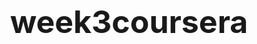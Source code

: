 # week3coursera
<!DOCTYPE html>
<html>
    <head>
        <meta charset="utf-8"> <!-- biblio pour les caracters speciaux bhal virgule accent ...-->
        <meta http-equiv="X-UA-compatible" content="IE=edge">
        <meta name="viewport" content="width=device-width, user-scalable=no">
       <link rel="stylesheet" href="style.css"> <!-- liason avec le page css-->
       <link rel="stylesheet" href="css/bootstrap.min.css"> <!-- liason avec le bootstrap-->
       <title> module3</title>
    </head>
    <style>
    * {
        box-sizing: border-box;
      }
    
      body{
          margin: 0;
          padding: 0;
        font-family: "Comic Sans MS", cursive, sans-serif;
      }
      
      header{
        background-color: grey;
        width: 100%;
        padding: 20px;
        align-items: center;
      }
    
      .button{ /* hna 9adit chkel dial css kifma bghet ana */
        padding: 16px;
        background-color: transparent;
        border: none;
        cursor: pointer; /* bach souris twli yed  */
       } 
    
       .menu1{
        display:flex;
        padding:20px; /*zdtha */
       }
    
       .menu{
         display:none; /* bach may banuch les choix unless 7teti la sourie fu9ha */
         position:absolute;
         background-color: aliceblue;
         min-width:100px;
       } 
    
       .menu2{   /*bach chicken w beef w sushi ijiw l t7t */
        margin-bottom: 50px; /* bach tale3 taswira dial menu lfo9*/
         margin-left: auto; /* ijiw f jenb */
         position: relative;
         display: inline-block; /* chi te7t chi */
       }
    
       
    
       .menu2 a {  /* kifach tay banu links ta3ek */
        color:darkred;
        padding: 12px 16px;
        text-decoration:underline; /*kat gad line decoration dial text li baghin */
        display:block; /* llinks te7t ba3diyatkum bach yban m encadri b block */
        text-align: center;
       }
    
       .menu2 a:hover{   /* ghir la couleur li bghiti t afficha meni t7et la sourie */
        background: rgb(53, 53, 53);
      }
    
      .menu2:hover .menu {   /* hover bach ila 7teti la sourie iban w menu bach iban dakchi ta3u */
        display:block; /* bach i banu menu t7et la sourie ta3k ibanu lik les choix ta7t ba3dyathom  */
      }
      
      h1 {
        margin-bottom: 15px;
        text-align: center;
        font-size: 50px;
      
      }
    
      .box{
        width: 100%;
        overflow: none;
      }
      
      .content-name{
        text-align: center;
        border: 4px solid black;
        width: 100px;
        height: 40px;
        padding: 5px;
        float: right;
        margin-right: 36px;
        margin-top: 0px;
        font-weight: bold;
        position: relative;
      }
       
      .content{
        background-color: grey;
        border: 5px solid black;
        width: 90%;
        height: auto;
        margin: 2.5%;
        color: black;
        padding: 10px; 
      } 
      
      /**** DESKTOP ****/
      @media (min-width: 992px) {
        .col-lg-4 {
            float: left;
          width: 33.33%;
        }
        .menu2{
          display:none;
        }
    
      }
      /**** TABLETTE ****/
      @media (min-width: 768px) and (max-width: 991px) {
        .col-md-6,.col-md-12 {
          float: left;
        }
        .col-md-6 {
          width: 50%;
        }
        .col-md-12 {
          margin-left: -10px;
          width: 100%;
        }
        .name3{
          margin-right: 65px;
          width: 100px;
        }
        .menu2{
          display:none;
        }
      }
      /**** MOBILE *****/
      @media (min-width: 0px) and (max-width: 767px) {
        .col-sm-12 {
            float: left;
          width: 100%;
        }
        .content-name{
          margin-right: 30px;
        }
        .menu2{
          display: block;
        }
      }
    </style>
    <body>
    <header>
        <div class="menu1">
        <h2 id="h2">Food,LLC</h2>  
        <div class="menu2"> 
            <!-- hadi hatit fiha tswera dial menu -->
       <button onclick="myFunction()" class="button"> <img src="menulogo.png" class="pic" width="50px" height="50px"></button> 
        <!-- hna hatit dekshi li west le menu avec les liens li ghadi ydiwni lihom-->
       <div class="menu"> 
       <a href="#Chicken">Chicken</a>
       <a href="#Beef">Beef</a>
       <a href="#Sushi">Sushi</a>
    </div>
    </div>
    </header>
    </div>
    <div class="h1">
    <h1>Our Menu</h1>
    </div>
     <!-- had les col bash mn nwsel lmedia ngad css dialhom fde9a mashi kola whda rassha -->
    <div class="col-lg-4 col-md-6 col-sm-12">
        <div class="box" id="Chicken">
            <p class="content-name ">Chicken</p>
            <p class="content" id>Lorem ipsum dolor sit amet, consectetuer adipiscing elit. Aenean commodo ligula eget dolor. Aenean massa. Cum sociis natoque penatibus et magnis dis parturient montes, nascetur ridiculus mus. Donec quam felis, ultricies nec, pellentesque eu, pretium quis, sem. Nulla consequat massa quis enim.
                Lorem ipsum dolor sit amet, consectetuer adipiscing elit. Aenean commodo ligula eget dolor. Aenean massa. Cum sociis natoque penatibus et magnis dis parturient montes, nascetur ridiculus mus. Donec quam felis, ultricies nec, pellentesque eu, pretium quis, sem. Nulla consequat massa quis enim.
                Lorem ipsum dolor sit amet, consectetuer adipiscing elit. Aenean commodo ligula eget dolor. Aenean massa. Cum sociis natoque penatibus et magnis dis parturient montes, nascetur ridiculus mus. Donec quam felis, ultricies nec, pellentesque eu, pretium quis, sem. Nulla consequat massa quis enim.
                Lorem ipsum dolor sit amet, consectetuer adipiscing elit. Aenean commodo ligula eget dolor. Aenean massa. Cum sociis natoque penatibus et magnis dis parturient montes, nascetur ridiculus mus. Donec quam felis, ultricies nec, pellentesque eu, pretium quis, sem. Nulla consequat massa quis enim.
                Lorem ipsum dolor sit amet, consectetuer adipiscing elit. Aenean commodo ligula eget dolor. Aenean massa. Cum sociis natoque penatibus et magnis dis parturient montes, nascetur ridiculus mus. Donec quam felis, ultricies nec, pellentesque eu, pretium quis, sem. Nulla consequat massa quis enim.
                <br> <a href="#h2"> back to the top</a> </p>
               
        </div>
    </div>
  
    <div class="col-lg-4 col-md-6 col-sm-12">
        <div class="box" id="Beef">
             <p class="content-name ">Beef</p>
             <p class="content">Lorem ipsum dolor sit amet, consectetuer adipiscing elit. Aenean commodo ligula eget dolor. Aenean massa. Cum sociis natoque penatibus et magnis dis parturient montes, nascetur ridiculus mus. Donec quam felis, ultricies nec, pellentesque eu, pretium quis, sem. Nulla consequat massa quis enim.
                Lorem ipsum dolor sit amet, consectetuer adipiscing elit. Aenean commodo ligula eget dolor. Aenean massa. Cum sociis natoque penatibus et magnis dis parturient montes, nascetur ridiculus mus. Donec quam felis, ultricies nec, pellentesque eu, pretium quis, sem. Nulla consequat massa quis enim.
                Lorem ipsum dolor sit amet, consectetuer adipiscing elit. Aenean commodo ligula eget dolor. Aenean massa. Cum sociis natoque penatibus et magnis dis parturient montes, nascetur ridiculus mus. Donec quam felis, ultricies nec, pellentesque eu, pretium quis, sem. Nulla consequat massa quis enim.
                Lorem ipsum dolor sit amet, consectetuer adipiscing elit. Aenean commodo ligula eget dolor. Aenean massa. Cum sociis natoque penatibus et magnis dis parturient montes, nascetur ridiculus mus. Donec quam felis, ultricies nec, pellentesque eu, pretium quis, sem. Nulla consequat massa quis enim.
                Lorem ipsum dolor sit amet, consectetuer adipiscing elit. Aenean commodo ligula eget dolor. Aenean massa. Cum sociis natoque penatibus et magnis dis parturient montes, nascetur ridiculus mus. Donec quam felis, ultricies nec, pellentesque eu, pretium quis, sem. Nulla consequat massa quis enim.
               <br> <a href="#h2"> back to the top</a> </p>
                
        </div>
    </div>
  
    <div class="col-lg-4 col-md-12 col-sm-12">
        <div class="box" id="Sushi">
            <p class="content-name ">Sushi</p>
            <p class="content">Lorem ipsum dolor sit amet, consectetuer adipiscing elit. Aenean commodo ligula eget dolor. Aenean massa. Cum sociis natoque penatibus et magnis dis parturient montes, nascetur ridiculus mus. Donec quam felis, ultricies nec, pellentesque eu, pretium quis, sem. Nulla consequat massa quis enim.
                Lorem ipsum dolor sit amet, consectetuer adipiscing elit. Aenean commodo ligula eget dolor. Aenean massa. Cum sociis natoque penatibus et magnis dis parturient montes, nascetur ridiculus mus. Donec quam felis, ultricies nec, pellentesque eu, pretium quis, sem. Nulla consequat massa quis enim.
                Lorem ipsum dolor sit amet, consectetuer adipiscing elit. Aenean commodo ligula eget dolor. Aenean massa. Cum sociis natoque penatibus et magnis dis parturient montes, nascetur ridiculus mus. Donec quam felis, ultricies nec, pellentesque eu, pretium quis, sem. Nulla consequat massa quis enim.
                Lorem ipsum dolor sit amet, consectetuer adipiscing elit. Aenean commodo ligula eget dolor. Aenean massa. Cum sociis natoque penatibus et magnis dis parturient montes, nascetur ridiculus mus. Donec quam felis, ultricies nec, pellentesque eu, pretium quis, sem. Nulla consequat massa quis enim.
                Lorem ipsum dolor sit amet, consectetuer adipiscing elit. Aenean commodo ligula eget dolor. Aenean massa. Cum sociis natoque penatibus et magnis dis parturient montes, nascetur ridiculus mus. Donec quam felis, ultricies nec, pellentesque eu, pretium quis, sem. Nulla consequat massa quis enim.
               <br> <a href="#h2"> back to the top</a> </p>
                
        </div>	
    </div>
  
    </body>
</html>
